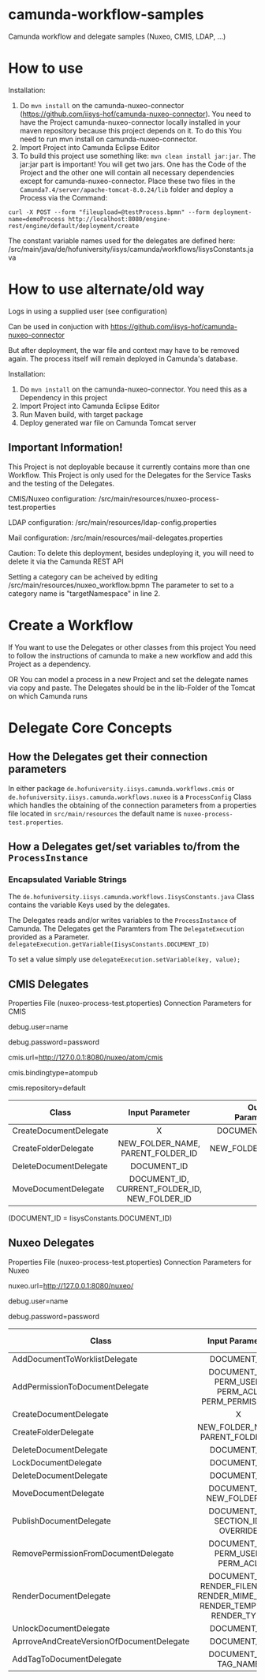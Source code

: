 # camunda-workflow-samples
Camunda workflow and delegate samples (Nuxeo, CMIS, LDAP, ...)

# How to use
Installation:

1. Do `mvn install` on the camunda-nuxeo-connector (https://github.com/iisys-hof/camunda-nuxeo-connector). You need to have the Project camunda-nuxeo-connector locally installed in your maven repository because this project depends on it. To do this You need to run mvn install on camunda-nuxeo-connector.
2. Import Project into Camunda Eclipse Editor
3. To build this project use something like: `mvn clean install jar:jar`. The jar:jar part is important! You will get two jars. One has the Code of the Project and the other one will contain all necessary dependencies except for camunda-nuxeo-connector. Place these two files in the `Camunda7.4/server/apache-tomcat-8.0.24/lib` folder and deploy a Process via the Command:

`curl -X POST --form "fileupload=@testProcess.bpmn" --form deployment-name=demoProcess http://localhost:8080/engine-rest/engine/default/deployment/create`

The constant variable names used for the delegates are defined here: /src/main/java/de/hofuniversity/iisys/camunda/workflows/IisysConstants.java

# How to use alternate/old way
Logs in using a supplied user (see configuration)

Can be used in conjuction with https://github.com/iisys-hof/camunda-nuxeo-connector

But after deployment, the war file and context may have to be removed again. The process itself will remain deployed in Camunda's database.

Installation:

1. Do `mvn install` on the camunda-nuxeo-connector. You need this as a Dependency in this project
2. Import Project into Camunda Eclipse Editor
3. Run Maven build, with target package
4. Deploy generated war file on Camunda Tomcat server

## Important Information!
This Project is not deployable because it currently contains more than one Workflow. This Project is only used for the Delegates for the Service Tasks and the testing of the Delegates.

CMIS/Nuxeo configuration: /src/main/resources/nuxeo-process-test.properties

LDAP configuration: /src/main/resources/ldap-config.properties

Mail configuration: /src/main/resources/mail-delegates.properties

Caution: To delete this deployment, besides undeploying it, you will need to delete it via the Camunda REST API


Setting a category can be acheived by editing /src/main/resources/nuxeo_workflow.bpmn
The parameter to set to a category name is "targetNamespace" in line 2.


# Create a Workflow
If You want to use the Delegates or other classes from this project You need to follow the instructions of camunda to make a new workflow and add this Project as a dependency.

OR
You can model a process in a new Project and set the delegate names via copy and paste. The Delegates should be in the lib-Folder of the Tomcat on which Camunda runs



# Delegate Core Concepts

## How the Delegates get their connection parameters
In either package `de.hofuniversity.iisys.camunda.workflows.cmis` or `de.hofuniversity.iisys.camunda.workflows.nuxeo` is a `ProcessConfig` Class which handles the obtaining of the connection parameters from a properties file located in `src/main/resources` the default name is `nuxeo-process-test.properties`.

## How a Delegates get/set variables to/from the `ProcessInstance`

### Encapsulated Variable Strings 
The `de.hofuniversity.iisys.camunda.workflows.IisysConstants.java` Class contains the variable Keys used by the delegates.

The Delegates reads and/or writes variables to the `ProcessInstance` of Camunda. The Delegates get the Paramters from The `DelegateExecution` provided as a Parameter. `delegateExecution.getVariable(IisysConstants.DOCUMENT_ID)`

To set a value simply use `delegateExecution.setVariable(key, value);`

## CMIS Delegates
Properties File (nuxeo-process-test.ptoperties) Connection Parameters for CMIS

debug.user=name

debug.password=password

cmis.url=http://127.0.0.1:8080/nuxeo/atom/cmis

cmis.bindingtype=atompub

cmis.repository=default


|  Class | Input Parameter  | Output Parameter |
| ------------- |:-------------:| -----:|
| CreateDocumentDelegate      | X | DOCUMENT_ID |
| CreateFolderDelegate      | NEW_FOLDER_NAME, PARENT_FOLDER_ID|   NEW_FOLDER_ID |
|DeleteDocumentDelegate| DOCUMENT_ID      |    X |
|MoveDocumentDelegate | DOCUMENT_ID, CURRENT_FOLDER_ID, NEW_FOLDER_ID      |   X |
(DOCUMENT_ID = IisysConstants.DOCUMENT_ID)
## Nuxeo Delegates
Properties File (nuxeo-process-test.ptoperties) Connection Parameters for Nuxeo

nuxeo.url=http://127.0.0.1:8080/nuxeo/

debug.user=name

debug.password=password



|  Class | Input Parameter  | Output Parameter |
| ------------- |:-------------:| -----:|
| AddDocumentToWorklistDelegate |DOCUMENT_ID | X|
| AddPermissionToDocumentDelegate | DOCUMENT_ID, PERM_USER, PERM_ACL, PERM_PERMISSION| X|
| CreateDocumentDelegate      | X | DOCUMENT_ID |
| CreateFolderDelegate      | NEW_FOLDER_NAME, PARENT_FOLDER_ID|   NEW_FOLDER_ID |
| DeleteDocumentDelegate| DOCUMENT_ID      |    X |
| LockDocumentDelegate| DOCUMENT_ID | X |
| DeleteDocumentDelegate| DOCUMENT_ID      |    X |
| MoveDocumentDelegate | DOCUMENT_ID, NEW_FOLDER_ID      |   X |
| PublishDocumentDelegate| DOCUMENT_ID, SECTION_ID, OVERRIDE| X |
| RemovePermissionFromDocumentDelegate | DOCUMENT_ID, PERM_USER, PERM_ACL| X |
| RenderDocumentDelegate | DOCUMENT_ID, RENDER_FILENAME, RENDER_MIME_TYPE, RENDER_TEMPLATE, RENDER_TYPE| X |
| UnlockDocumentDelegate | DOCUMENT_ID | X |
| AprroveAndCreateVersionOfDocumentDelegate | DOCUMENT_ID | X |
| AddTagToDocumentDelegate | DOCUMENT_ID, TAG_NAME | X |